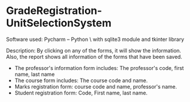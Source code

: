 # GradeRegistration-UnitSelectionSystem
Software used: Pycharm – Python \ with sqlite3 module and tkinter library

Description: By clicking on any of the forms, it will show the information. Also, the report shows all information of the forms that have been saved.
- The professor's information form includes: The professor's code, first name, last name
- The course form includes:  The course code and name.
-  Marks registration form: course code and name, professor's name.
-   Student registration form: Code, First name, last name.
